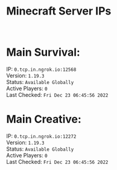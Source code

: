 
# Minecraft Server IPs

</br><h1>Main Survival:</h1>IP: `0.tcp.in.ngrok.io:12568` </br> Version: `1.19.3` </br> Status: `Available Globally` </br> Active Players: `0` </br> Last Checked: `Fri Dec 23 06:45:56 2022`
</br><h1>Main Creative:</h1>IP: `0.tcp.in.ngrok.io:12272` </br> Version: `1.19.3` </br> Status: `Available Globally` </br> Active Players: `0` </br> Last Checked: `Fri Dec 23 06:45:56 2022`
